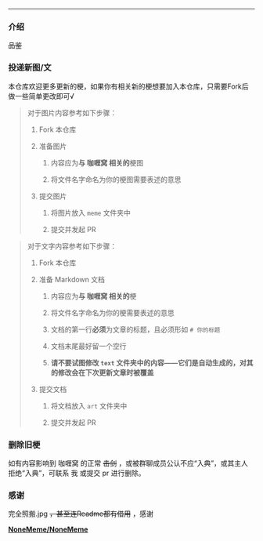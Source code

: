 * * *

### 介绍

~~品鉴~~

### 投递新图/文

本仓库欢迎更多更新的梗，如果你有相关新的梗想要加入本仓库，只需要Fork后做一些简单更改即可√

> 对于图片内容参考如下步骤：
>
> 1. Fork 本仓库
>
> 2. 准备图片
>
>    1. 内容应为**与 咖喱窝 相关的**梗图
>
>    2. 将文件名字命名为你的梗图需要表述的意思
>
> 3. 提交图片
>
>    1. 将图片放入 `meme` 文件夹中
>
>    2. 提交并发起 PR

> 对于文字内容参考如下步骤：
>
> 1. Fork 本仓库
>
> 2. 准备 Markdown 文档
>
>    1. 内容应为**与 咖喱窝 相关的**梗
>
>    2. 将文件名字命名为你的梗需要表述的意思
>
>    3. 文档的第一行**必须**为文章的标题，且必须形如 `# 你的标题`
>
>    4. 文档末尾最好留一个空行
>
>    5. **请不要试图修改 `text` 文件夹中的内容——它们是自动生成的，对其的修改会在下次更新文章时被覆盖**
>
> 3. 提交文档
>
>    1. 将文档放入 `art` 文件夹中
>
>    2. 提交并发起 PR

### 删除旧梗

如有内容影响到 咖喱窝 的正常 ~~击剑~~ ，或被群聊成员公认不应“入典”，或其主人拒绝“入典”，可联系 我 或提交 pr 进行删除。

### 感谢
 
完全照搬.jpg  ~~，甚至连Readme都有借用~~ ，感谢

**[NoneMeme/NoneMeme](https://github.com/NoneMeme/NoneMeme)** 

